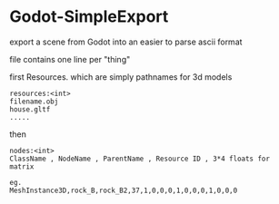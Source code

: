 # Godot-SimpleExport
export a scene from Godot into an easier to parse ascii format

file contains one line per "thing" 

first Resources. which are simply pathnames for 3d models 

```
resources:<int>
filename.obj
house.gltf
.....
```

then 

```
nodes:<int>
ClassName , NodeName , ParentName , Resource ID , 3*4 floats for matrix

eg. 
MeshInstance3D,rock_B,rock_B2,37,1,0,0,0,1,0,0,0,1,0,0,0
```



